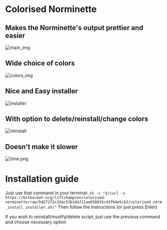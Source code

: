 # **Colorised Norminette**

## Makes the **Norminette**'s output **prettier** and **easier**
![main_img](https://bitbucket.org/liftchampion/colorised-norminette/raw/73c899c2ecd1dea6d1fdd2c866c0c03a850135e0/imgs/main.png?v=4&s=200)

## **Wide** choice of colors
![colors_img](https://bitbucket.org/liftchampion/colorised-norminette/raw/73c899c2ecd1dea6d1fdd2c866c0c03a850135e0/imgs/colors.png?s=100)

## **Nice** and **Easy** installer
![installer](https://bitbucket.org/liftchampion/colorised-norminette/raw/73c899c2ecd1dea6d1fdd2c866c0c03a850135e0/imgs/installer.png?s=20)

## With option to delete/reinstall/change colors
![reinstall](https://bitbucket.org/liftchampion/colorised-norminette/raw/73c899c2ecd1dea6d1fdd2c866c0c03a850135e0/imgs/reinstall.png)

## Doesn't make it slower
![time.png](https://bitbucket.org/liftchampion/colorised-norminette/raw/73c899c2ecd1dea6d1fdd2c866c0c03a850135e0/imgs/time.png)

# **Installation guide**
Just use that command in your terminal:
`sh -c "$(curl -s https://bitbucket.org/liftchampion/colorised-norminette/raw/b4272f2c2dac52b1da721ae658815c43f64e5cb2/colorised_norm_install_installer.sh)"`
Then follow the instructions (or just press *Enter*)

If you wish to reinstall/modify/delete script, just use the previous command and choose necessary option